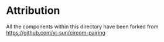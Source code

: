 # Attribution

All the components within this directory have been forked from https://github.com/yi-sun/circom-pairing
